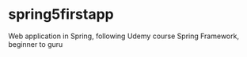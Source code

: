 # spring5firstapp
Web application in Spring, following Udemy course Spring Framework, beginner to guru

